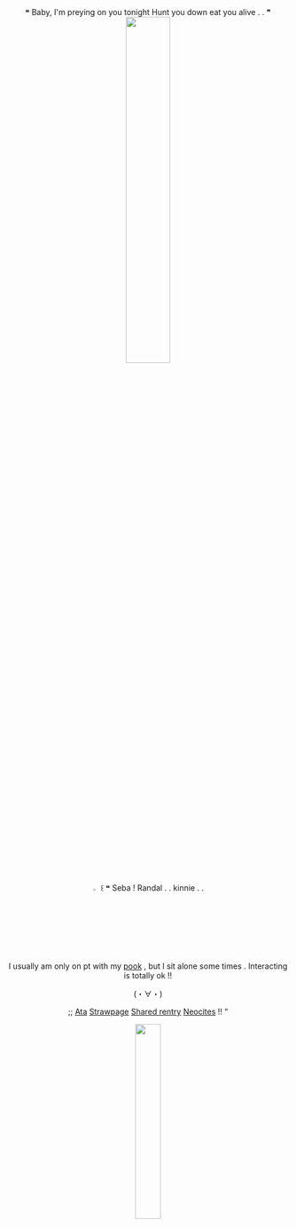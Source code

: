 <div id="header" align="center">
 ❝ Baby, I'm preying on you tonight
Hunt you down eat you alive . . ❞
<div align="center">
<img src="https://files.catbox.moe/sd6tzr.png" width60%" height="40%"> 


<div id="header" align="center">

<img src="https://files.catbox.moe/vxc9xs.gif" width="3%" heigh="3%"> 
꒰  ❝ Seba ! Randal . . kinnie . .   
‎


I usually am only on pt with my [pook](https://github.com/Vivixenne) , but I sit alone some times . Interacting is totally ok !!

(・∀・)




;; [Ata](https://sebbybigfat.atabook.org) [Strawpage](https://theringmaster.straw.page) [Shared rentry](https://rentry.co/tootsierolls) [Neocites](https://youtu.be/TE4RtN08BL0?si=di7n34QBFTT7lcff) !! “


<div id="header" align="center">
 <img src="https://files.catbox.moe/9fo50j.gif" width="30%" heigh="3%">


